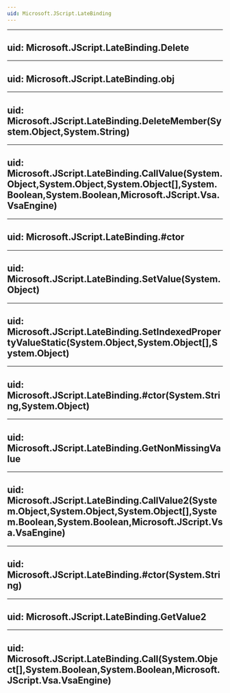 ```yaml
---
uid: Microsoft.JScript.LateBinding
---
```


---
uid: Microsoft.JScript.LateBinding.Delete
---

---
uid: Microsoft.JScript.LateBinding.obj
---

---
uid: Microsoft.JScript.LateBinding.DeleteMember(System.Object,System.String)
---

---
uid: Microsoft.JScript.LateBinding.CallValue(System.Object,System.Object,System.Object[],System.Boolean,System.Boolean,Microsoft.JScript.Vsa.VsaEngine)
---

---
uid: Microsoft.JScript.LateBinding.#ctor
---

---
uid: Microsoft.JScript.LateBinding.SetValue(System.Object)
---

---
uid: Microsoft.JScript.LateBinding.SetIndexedPropertyValueStatic(System.Object,System.Object[],System.Object)
---

---
uid: Microsoft.JScript.LateBinding.#ctor(System.String,System.Object)
---

---
uid: Microsoft.JScript.LateBinding.GetNonMissingValue
---

---
uid: Microsoft.JScript.LateBinding.CallValue2(System.Object,System.Object,System.Object[],System.Boolean,System.Boolean,Microsoft.JScript.Vsa.VsaEngine)
---

---
uid: Microsoft.JScript.LateBinding.#ctor(System.String)
---

---
uid: Microsoft.JScript.LateBinding.GetValue2
---

---
uid: Microsoft.JScript.LateBinding.Call(System.Object[],System.Boolean,System.Boolean,Microsoft.JScript.Vsa.VsaEngine)
---
